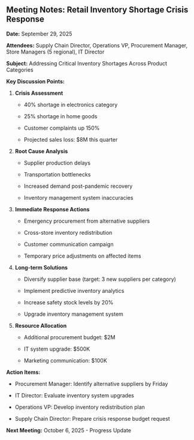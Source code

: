 ## Meeting Notes: Retail Inventory Shortage Crisis Response

**Date:** September 29, 2025

**Attendees:** Supply Chain Director, Operations VP, Procurement Manager, Store Managers (5 regional), IT Director

**Subject:** Addressing Critical Inventory Shortages Across Product Categories

**Key Discussion Points:**

1. **Crisis Assessment**

   - 40% shortage in electronics category

   - 25% shortage in home goods

   - Customer complaints up 150%

   - Projected sales loss: $8M this quarter

2. **Root Cause Analysis**

   - Supplier production delays

   - Transportation bottlenecks

   - Increased demand post-pandemic recovery

   - Inventory management system inaccuracies

3. **Immediate Response Actions**

   - Emergency procurement from alternative suppliers

   - Cross-store inventory redistribution

   - Customer communication campaign

   - Temporary price adjustments on affected items

4. **Long-term Solutions**

   - Diversify supplier base (target: 3 new suppliers per category)

   - Implement predictive inventory analytics

   - Increase safety stock levels by 20%

   - Upgrade inventory management system

5. **Resource Allocation**

   - Additional procurement budget: $2M

   - IT system upgrade: $500K

   - Marketing communication: $100K

**Action Items:**

- Procurement Manager: Identify alternative suppliers by Friday

- IT Director: Evaluate inventory system upgrades

- Operations VP: Develop inventory redistribution plan

- Supply Chain Director: Prepare crisis response budget request

**Next Meeting:** October 6, 2025 - Progress Update
